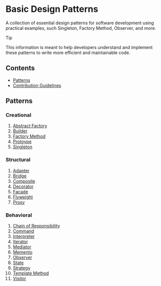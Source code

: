 # Basic Design Patterns

A collection of essential design patterns for software development using practical examples, such Singleton, Factory Method, Observer, and more.

> [!TIP]
> This information is meant to help developers understand and implement these patterns to write more efficient and maintainable code.

## Contents

- [Patterns](#patterns)
- [Contribution Guidelines](CONTRIBUTING.md)

## Patterns

### Creational

1. [Abstract Factory](/patterns/abstract-factory/README.md)
1. [Builder](/patterns/builder/README.md)
1. [Factory Method](/patterns/factory-method/README.md)
1. [Protoype](/patterns/prototype/README.md)
1. [Singleton](/patterns/singleton/README.md)

### Structural

1. [Adapter](/patterns/adapter/README.md)
1. [Bridge](/patterns/bridge/README.md)
1. [Composite](/patterns/composite/README.md)
1. [Decorator](/patterns/decorator/README.md)
1. [Facade](/patterns/facade/README.md)
1. [Flyweight](/patterns/flyweight/README.md)
1. [Proxy](/patterns/proxy/README.md)

### Behavioral

1. [Chain of Responsibility](/patterns/chain-of-responsibility/README.md)
1. [Command](/patterns/command/README.md)
1. [Interpreter](/patterns/interpreter/README.md)
1. [Iterator](/patterns/iterator/README.md)
1. [Mediator](/patterns/mediator/README.md)
1. [Memento](/patterns/memento/README.md)
1. [Observer](/patterns/observer/README.md)
1. [State](/patterns/state/README.md)
1. [Strategy](/patterns/strategy/README.md)
1. [Template Method](/patterns/template-method/README.md)
1. [Visitor](/patterns/visitor/README.md)
